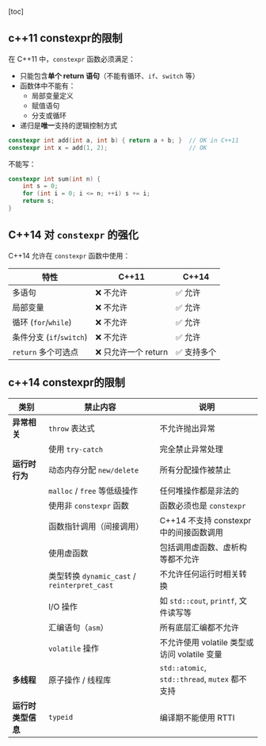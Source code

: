 [toc]

## c++11 constexpr的限制

在 C++11 中，`constexpr` 函数必须满足：

- 只能包含**单个 return 语句**（不能有循环、`if`、`switch` 等）
- 函数体中不能有：
  - 局部变量定义
  - 赋值语句
  - 分支或循环
- 递归是**唯一**支持的逻辑控制方式

```c++
constexpr int add(int a, int b) { return a + b; }  // OK in C++11
constexpr int x = add(1, 2);                       // OK
```

不能写：

```c++
constexpr int sum(int n) {
    int s = 0;
    for (int i = 0; i <= n; ++i) s += i;
    return s;
}
```

## C++14 对 `constexpr` 的强化

C++14 允许在 `constexpr` 函数中使用：

| 特性                     | C++11               | C++14      |
| ------------------------ | ------------------- | ---------- |
| 多语句                   | ❌ 不允许            | ✅ 允许     |
| 局部变量                 | ❌ 不允许            | ✅ 允许     |
| 循环 (`for`/`while`)     | ❌ 不允许            | ✅ 允许     |
| 条件分支 (`if`/`switch`) | ❌ 不允许            | ✅ 允许     |
| `return` 多个可选点      | ❌ 只允许一个 return | ✅ 支持多个 |

## c++14 constexpr的限制

| 类别               | 禁止内容                                     | 说明                                           |
| ------------------ | -------------------------------------------- | ---------------------------------------------- |
| **异常相关**       | `throw` 表达式                               | 不允许抛出异常                                 |
|                    | 使用 `try-catch`                             | 完全禁止异常处理                               |
| **运行时行为**     | 动态内存分配 `new/delete`                    | 所有分配操作被禁止                             |
|                    | `malloc` / `free` 等低级操作                 | 任何堆操作都是非法的                           |
|                    | 使用非 `constexpr` 函数                      | 函数必须也是 `constexpr`                       |
|                    | 函数指针调用（间接调用）                     | C++14 不支持 constexpr 中的间接函数调用        |
|                    | 使用虚函数                                   | 包括调用虚函数、虚析构等都不允许               |
|                    | 类型转换 `dynamic_cast` / `reinterpret_cast` | 不允许任何运行时相关转换                       |
|                    | I/O 操作                                     | 如 `std::cout`, `printf`, 文件读写等           |
|                    | 汇编语句（`asm`）                            | 所有底层汇编都不允许                           |
|                    | `volatile` 操作                              | 不允许使用 volatile 类型或访问 volatile 变量   |
| **多线程**         | 原子操作 / 线程库                            | `std::atomic`, `std::thread`, `mutex` 都不支持 |
| **运行时类型信息** | `typeid`                                     | 编译期不能使用 RTTI                            |